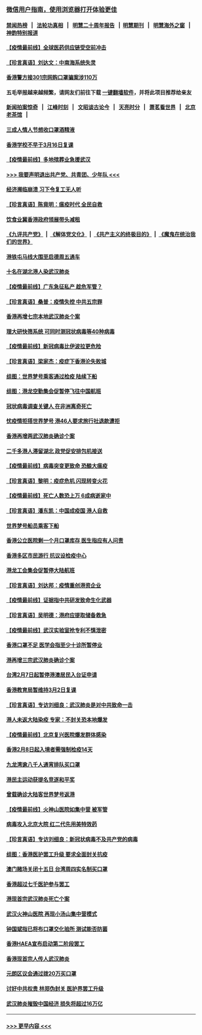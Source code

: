 ### [微信用户指南，使用浏览器打开体验更佳](https://github.com/gfw-breaker/banned-news1/blob/master/indexes/wechat-guide.md?t=0)
#### [禁闻热榜](热点新闻.md?t=0)  &nbsp;&nbsp;|&nbsp;&nbsp; [法轮功真相](https://github.com/gfw-breaker/truth/blob/master/README.md?t=0) &nbsp;&nbsp;|&nbsp;&nbsp; [明慧二十周年报告](https://github.com/gfw-breaker/mh-reports/blob/master/README.md?t=0) &nbsp;&nbsp;|&nbsp;&nbsp;[明慧期刊](https://github.com/gfw-breaker/mh-qikan) &nbsp;&nbsp;|&nbsp;&nbsp; [明慧海外之窗](https://github.com/gfw-breaker/mh-news/blob/master/README.md?t=0) &nbsp;&nbsp;|&nbsp;&nbsp; [神韵特别报道](https://github.com/gfw-breaker/mh-news/blob/master/shenyun.md?t=0)
#### [【疫情最前线】全球医药供应链受空前冲击](../pages/nsc415/n11869614.md?t=02151244) 
#### [【珍言真语】刘达文：中南海系统失灵](../pages/nsc415/n11869465.md?t=02151244) 
#### [香港警方接301宗网购口罩骗案涉110万](../pages/nsc415/n11867572.md?t=02151244) 
#### 五毛举报越来越频繁，请网友们前往下载 [一键翻墙软件](https://github.com/gfw-breaker/ssr-accounts)，并将此项目推荐给亲友
#### [新闻拍案惊奇](https://github.com/gfw-breaker/banned-news1/blob/master/pages/link4.md) &nbsp;&nbsp;|&nbsp;&nbsp; [江峰时刻](https://github.com/gfw-breaker/banned-news1/blob/master/pages/link4.md) &nbsp;&nbsp;|&nbsp;&nbsp; [文昭谈古论今](https://github.com/gfw-breaker/banned-news1/blob/master/pages/link4.md) &nbsp;&nbsp;|&nbsp;&nbsp; [天亮时分](https://github.com/gfw-breaker/banned-news1/blob/master/pages/link4.md) &nbsp;&nbsp;|&nbsp;&nbsp; [萧茗看世界](https://github.com/gfw-breaker/banned-news1/blob/master/pages/link4.md) &nbsp;&nbsp;|&nbsp;&nbsp; [北京老茶馆](https://github.com/gfw-breaker/banned-news1/blob/master/pages/link4.md) &nbsp;&nbsp;|&nbsp;&nbsp; 
#### [三成人情人节想收口罩酒精液](../pages/nsc415/n11867523.md?t=02151244) 
#### [香港学校不早于3月16日复课](../pages/nsc415/n11867498.md?t=02151244) 
#### [【疫情最前线】多地殡葬业急援武汉](../pages/nsc415/n11866914.md?t=02151244) 
#### [>>> 我要声明退出共产党、共青团、少年队 <<<](https://github.com/begood0513/goodnews/blob/master/quit/letter.md) 
#### [经济濒临崩溃 习下令复工无人听](../pages/nsc415/n11867269.md?t=02151244) 
#### [【珍言真语】陈竟明：瘟疫时代 全民自救](../pages/nsc415/n11866765.md?t=02151244) 
#### [饮食业冀香港政府领展带头减租](../pages/nsc415/n11864876.md?t=02151244) 
#### [《九评共产党》](https://github.com/begood0513/9ping.md/blob/master/README.md) &nbsp;|&nbsp; [《解体党文化》](../../../../jtdwh.md/blob/master/README.md)  &nbsp;|&nbsp; [《共产主义的终极目的》](../../../../gczydzjmd.md/blob/master/README.md) &nbsp;|&nbsp; [《魔鬼在统治我们的世界》](../../../../mgztzwmdsj.md/blob/master/README.md) 
#### [港铁屯马线大围至启德周五通车](../pages/nsc415/n11864842.md?t=02151244) 
#### [十名在湖北港人染武汉肺炎](../pages/nsc415/n11864807.md?t=02151244) 
#### [【疫情最前线】广东急征私产 趁危军管？](../pages/nsc415/n11864205.md?t=02151244) 
#### [【珍言真语】桑普：疫情失控 中共五宗罪](../pages/nsc415/n11864157.md?t=02151244) 
#### [香港再增七宗本地武汉肺炎个案](../pages/nsc415/n11862405.md?t=02151244) 
#### [理大研快筛系统 可同时测冠状病毒等40种病毒](../pages/nsc415/n11862376.md?t=02151244) 
#### [【疫情最前线】新冠病毒比伊波拉更危险](../pages/nsc415/n11862199.md?t=02151244) 
#### [【珍言真语】梁家杰：疫症下香港沦失败城](../pages/nsc415/n11861588.md?t=02151244) 
#### [组图：世界梦号乘客通过检疫 陆续下船](../pages/nsc415/n11858302.md?t=02151244) 
#### [组图：港龙空勤集会促暂停飞往中国航班](../pages/nsc415/n11858190.md?t=02151244) 
#### [冠状病毒调查关键人 在非洲离奇死亡](../pages/nsc415/n11859798.md?t=02151244) 
#### [忧疫情拒搭世界梦号 港46人要求旅行社退款遭拒](../pages/nsc415/n11859849.md?t=02151244) 
#### [香港再增两武汉肺炎确诊个案](../pages/nsc415/n11859833.md?t=02151244) 
#### [二千多港人滞留湖北 政党促安排包机接送](../pages/nsc415/n11859831.md?t=02151244) 
#### [【疫情最前线】病毒突变更致命 恐酿大瘟疫](../pages/nsc415/n11859604.md?t=02151244) 
#### [【珍言真语】黎明：疫症危机 闪现转变火花](../pages/nsc415/n11859199.md?t=02151244) 
#### [【疫情最前线】死亡人数恐上万 6成病逝家中](../pages/nsc415/n11856687.md?t=02151244) 
#### [【珍言真语】潘东凯：中国成疫国 港人自救](../pages/nsc415/n11856962.md?t=02151244) 
#### [世界梦号船员乘客下船](../pages/nsc415/n11856883.md?t=02151244) 
#### [香港公立医院剩一个月口罩库存 医生指应有人问责](../pages/nsc415/n11856875.md?t=02151244) 
#### [香港多区市民游行 抗议设检疫中心](../pages/nsc415/n11856866.md?t=02151244) 
#### [港龙工会集会促暂停大陆航班](../pages/nsc415/n11856840.md?t=02151244) 
#### [【珍言真语】刘达邦：疫情重创港资企业](../pages/nsc415/n11854274.md?t=02151244) 
#### [【疫情最前线】证据指中共研发致命生化武器](../pages/nsc415/n11853087.md?t=02151244) 
#### [【珍言真语】吴明德：港府应提取储备救急](../pages/nsc415/n11852734.md?t=02151244) 
#### [【疫情最前线】武汉实验室抢专利不慎泄密](../pages/nsc415/n11850310.md?t=02151244) 
#### [香港口罩不足 医学会指至少十诊所暂停业](../pages/nsc415/n11850301.md?t=02151244) 
#### [港再增三宗武汉肺炎确诊个案](../pages/nsc415/n11850328.md?t=02151244) 
#### [台湾2月7日起暂停港澳居民入台证申请](../pages/nsc415/n11850304.md?t=02151244) 
#### [香港教育局暂维持3月2日复课](../pages/nsc415/n11850260.md?t=02151244) 
#### [【珍言真语】专访刘细良：武汉肺炎是对中共致命一击](../pages/nsc415/n11849934.md?t=02151244) 
#### [港人未返大陆染疫 专家：不封关恐本地爆发](../pages/nsc415/n11848021.md?t=02151244) 
#### [【疫情最前线】北京复兴医院爆发群体感染](../pages/nsc415/n11847626.md?t=02151244) 
#### [香港2月8日起入境者需强制检疫14天](../pages/nsc415/n11847658.md?t=02151244) 
#### [九龙湾逾八千人通宵排队买口罩](../pages/nsc415/n11847647.md?t=02151244) 
#### [港民主运动获提名竞逐和平奖](../pages/nsc415/n11847633.md?t=02151244) 
#### [曾载确诊大陆客世界梦号返港](../pages/nsc415/n11847608.md?t=02151244) 
#### [【疫情最前线】火神山医院如集中营 被军管](../pages/nsc415/n11847524.md?t=02151244) 
#### [病毒攻入北京大院 红二代先用美特效药](../pages/nsc415/n11847427.md?t=02151244) 
#### [【珍言真语】专访刘细良：新冠状病毒不及共产党的病毒](../pages/nsc415/n11847164.md?t=02151244) 
#### [组图：香港医护罢工升级 要求全面封关抗疫](../pages/nsc415/n11844107.md?t=02151244) 
#### [澳门赌场关闭十五日 台湾周四实名制买口罩](../pages/nsc415/n11845083.md?t=02151244) 
#### [香港超过七千医护参与罢工](../pages/nsc415/n11845051.md?t=02151244) 
#### [港现首宗武汉肺炎死亡个案](../pages/nsc415/n11844998.md?t=02151244) 
#### [武汉火神山医院 再现小汤山集中营模式](../pages/nsc415/n11844763.md?t=02151244) 
#### [钟国斌指已将布口罩交化验所 测试能否防菌](../pages/nsc415/n11842783.md?t=02151244) 
#### [香港HAEA宣布启动第二阶段罢工](../pages/nsc415/n11842723.md?t=02151244) 
#### [香港现首宗人传人武汉肺炎](../pages/nsc415/n11842766.md?t=02151244) 
#### [元朗区议会通过拨20万买口罩](../pages/nsc415/n11842754.md?t=02151244) 
#### [讨好中共权贵 林郑伪封关 医护界罢工升级](../pages/nsc415/n11842359.md?t=02151244) 
#### [武汉肺炎摧毁中国经济 损失将超过16万亿](../pages/nsc415/n11839723.md?t=02151244) 

----
#### [ >>> 更早内容 <<< ](../indexes/nsc415-earlier.md)
